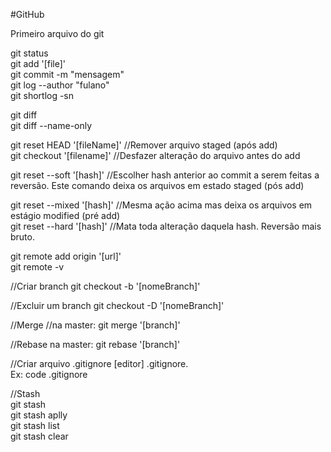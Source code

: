#GitHub

Primeiro arquivo do git

git status
<br>
git add '[file]'
<br>
git commit -m "mensagem"
<br>
git log --author "fulano"
<br>
git shortlog -sn
<br>

git diff
<br>
git diff --name-only
<br>

git reset HEAD '[fileName]' //Remover arquivo staged (após add)
<br>
git checkout '[filename]' //Desfazer alteração do arquivo antes do add
<br>

git reset --soft '[hash]' //Escolher hash anterior ao commit a serem feitas a reversão. Este comando deixa os arquivos em estado staged (pós add)
<br>

git reset --mixed '[hash]' //Mesma ação acima mas deixa os arquivos em estágio modified (pré add)<br>
git reset --hard '[hash]' //Mata toda alteração daquela hash. Reversão mais bruto.
<br>

git remote add origin '[url]'<br>
git remote -v

//Criar branch
git checkout -b '[nomeBranch]'

//Excluir um branch
git checkout -D '[nomeBranch]'

//Merge
//na master: git merge '[branch]'

//Rebase
na master: git rebase '[branch]'

//Criar arquivo .gitignore
[editor] .gitignore.<br> Ex: code .gitignore

//Stash<br>
git stash<br>
git stash aplly<br>
git stash list<br>
git stash clear<br>